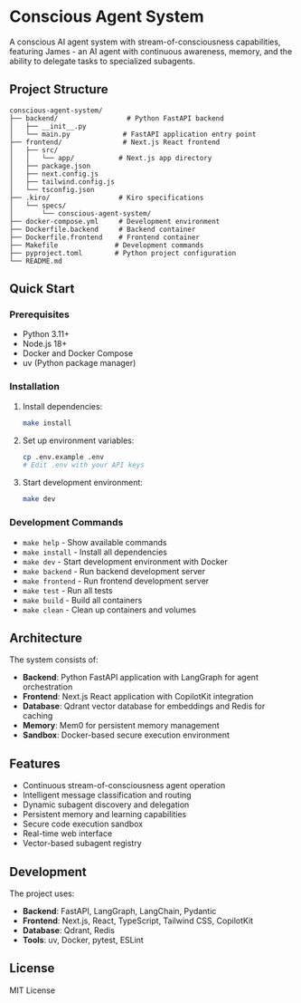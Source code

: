 # Conscious Agent System

A conscious AI agent system with stream-of-consciousness capabilities, featuring James - an AI agent with continuous awareness, memory, and the ability to delegate tasks to specialized subagents.

## Project Structure

```
conscious-agent-system/
├── backend/                 # Python FastAPI backend
│   ├── __init__.py
│   └── main.py             # FastAPI application entry point
├── frontend/               # Next.js React frontend
│   ├── src/
│   │   └── app/           # Next.js app directory
│   ├── package.json
│   ├── next.config.js
│   ├── tailwind.config.js
│   └── tsconfig.json
├── .kiro/                 # Kiro specifications
│   └── specs/
│       └── conscious-agent-system/
├── docker-compose.yml     # Development environment
├── Dockerfile.backend     # Backend container
├── Dockerfile.frontend    # Frontend container
├── Makefile              # Development commands
├── pyproject.toml        # Python project configuration
└── README.md
```

## Quick Start

### Prerequisites

- Python 3.11+
- Node.js 18+
- Docker and Docker Compose
- uv (Python package manager)

### Installation

1. Install dependencies:
   ```bash
   make install
   ```

2. Set up environment variables:
   ```bash
   cp .env.example .env
   # Edit .env with your API keys
   ```

3. Start development environment:
   ```bash
   make dev
   ```

### Development Commands

- `make help` - Show available commands
- `make install` - Install all dependencies
- `make dev` - Start development environment with Docker
- `make backend` - Run backend development server
- `make frontend` - Run frontend development server
- `make test` - Run all tests
- `make build` - Build all containers
- `make clean` - Clean up containers and volumes

## Architecture

The system consists of:

- **Backend**: Python FastAPI application with LangGraph for agent orchestration
- **Frontend**: Next.js React application with CopilotKit integration
- **Database**: Qdrant vector database for embeddings and Redis for caching
- **Memory**: Mem0 for persistent memory management
- **Sandbox**: Docker-based secure execution environment

## Features

- Continuous stream-of-consciousness agent operation
- Intelligent message classification and routing
- Dynamic subagent discovery and delegation
- Persistent memory and learning capabilities
- Secure code execution sandbox
- Real-time web interface
- Vector-based subagent registry

## Development

The project uses:
- **Backend**: FastAPI, LangGraph, LangChain, Pydantic
- **Frontend**: Next.js, React, TypeScript, Tailwind CSS, CopilotKit
- **Database**: Qdrant, Redis
- **Tools**: uv, Docker, pytest, ESLint

## License

MIT License